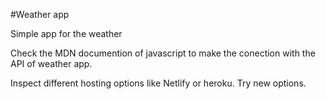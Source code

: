 #Weather app

Simple app for the weather

Check the MDN documention of javascript to make the conection with the API of weather app.

Inspect different hosting options like Netlify or heroku. Try new options.
